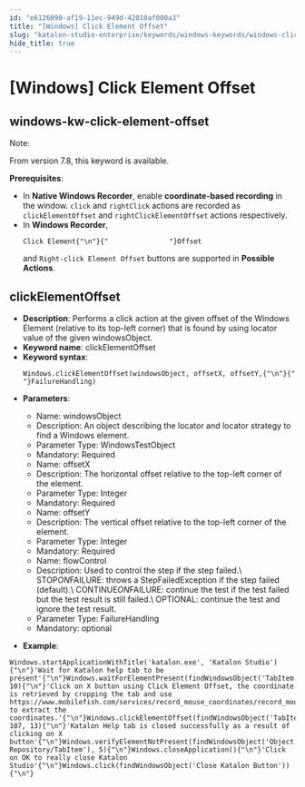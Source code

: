 ```yaml
---
id: "e6126090-af19-11ec-949d-42010af000a3"
title: "[Windows] Click Element Offset"
slug: "katalon-studio-enterprise/keywords/windows-keywords/windows-click-element-offset"
hide_title: true
---
```


# <a id="id_0" class="anchor_top_offset"/><a id="ariaid-title1" class="anchor_top_offset"/>[Windows] Click Element Offset

  

## <a id="id_0__id" class="anchor_top_offset"/>windows-kw-click-element-offset

              
<div xmlns="http://www.w3.org/1999/xhtml" className="note note note_note"><span className="note__title">Note:</span> 
  <p className="p">From version 7.8, this keyword is available.</p>
</div>
      
<p xmlns="http://www.w3.org/1999/xhtml" className="p">   <strong className="ph b">Prerequisites</strong>:</p> 
      
<ul xmlns="http://www.w3.org/1999/xhtml" className="ul">   <li className="li">In <strong className="ph b">Native Windows Recorder</strong>, enable     <strong className="ph b">coordinate-based recording</strong> in the window.     <code className="ph codeph">click</code> and <code className="ph codeph">rightClick</code> actions are recorded     as <code className="ph codeph">clickElementOffset</code> and     <code className="ph codeph">rightClickElementOffset</code> actions respectively.</li>   <li className="li">In <strong className="ph b">Windows Recorder</strong>, <pre className="pre codeblock"><code>Click Element{"\n"}{"               "}Offset</code></pre> and <code className="ph codeph">Right-click Element Offset</code> buttons     are supported in <strong className="ph b">Possible Actions</strong>.</li> </ul> 
      
  

## <a id="id_0__id_1" class="anchor_top_offset"/>clickElementOffset

              
<ul xmlns="http://www.w3.org/1999/xhtml" className="ul">   <li className="li">     <strong className="ph b">Description</strong>: Performs a click action at the     given offset of the Windows Element (relative to its top-left     corner) that is found by using locator value of the given     windowsObject.</li>   <li className="li">     <strong className="ph b">Keyword name</strong>: clickElementOffset</li>   <li className="li">     <strong className="ph b">Keyword syntax</strong>:     <pre className="pre codeblock"><code>Windows.clickElementOffset(windowsObject, offsetX, offsetY,{"\n"}{"               "}FailureHandling)</code></pre>   </li>   <li className="li">     <p className="p">       <strong className="ph b">Parameters</strong>:</p>     <ul className="ul">       <li className="li">Name: windowsObject</li>       <li className="li">Description: An object describing the locator and locator         strategy to find a Windows element.</li>       <li className="li">Parameter Type: WindowsTestObject</li>       <li className="li">Mandatory: Required</li>       <li className="li">Name: offsetX</li>       <li className="li">Description: The horizontal offset relative to the top-left         corner of the element.</li>       <li className="li">Parameter Type: Integer</li>       <li className="li">Mandatory: Required</li>       <li className="li">Name: offsetY</li>       <li className="li">Description: The vertical offset relative to the top-left         corner of the element.</li>       <li className="li">Parameter Type: Integer</li>       <li className="li">Mandatory: Required</li>       <li className="li">Name: flowControl</li>       <li className="li">Description: Used to control the step if the step failed.\         STOP<em className="ph i">ON</em>FAILURE: throws a StepFailedException if the step         failed (default).\ CONTINUE<em className="ph i">ON</em>FAILURE: continue the test if         the test failed but the test result is still failed.\ OPTIONAL:         continue the test and ignore the test result.</li>       <li className="li">Parameter Type: FailureHandling</li>       <li className="li">Mandatory: optional</li>     </ul>   </li>   <li className="li">     <p className="p">       <strong className="ph b">Example</strong>:</p>   </li> </ul> 
              
<pre xmlns="http://www.w3.org/1999/xhtml" className="pre codeblock"><code>Windows.startApplicationWithTitle('katalon.exe', 'Katalon Studio'){"\n"}'Wait for Katalon help tab to be present'{"\n"}Windows.waitForElementPresent(findWindowsObject('TabItem'), 10){"\n"}'Click on X button using Click Element Offset, the coordinate is retrieved by cropping the tab and use https://www.mobilefish.com/services/record_mouse_coordinates/record_mouse_coordinates.php to extract the coordinates.'{"\n"}Windows.clickElementOffset(findWindowsObject('TabItem'), 107, 13){"\n"}'Katalon Help tab is closed successfully as a result of clicking on X button'{"\n"}Windows.verifyElementNotPresent(findWindowsObject('Object Repository/TabItem'), 5){"\n"}Windows.closeApplication(){"\n"}'Click on OK to really close Katalon Studio'{"\n"}Windows.click(findWindowsObject('Close Katalon Button')){"\n"}</code></pre> 
            

